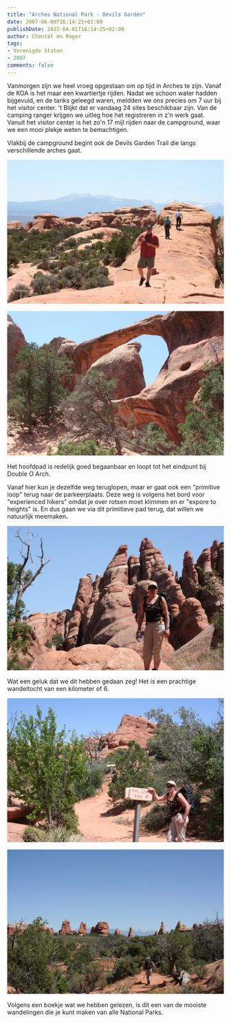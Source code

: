 ```yaml
---
title: "Arches National Park - Devils Garden"
date: 2007-06-08T16:14:25+02:00
publishDate: 2022-04-01T16:14:25+02:00
author: Chantal en Roger
tags:
- Verenigde Staten
- 2007
comments: false
---
```


Vanmorgen zijn we heel vroeg opgestaan om op tijd in Arches te zijn. Vanaf de KOA is het maar een kwartiertje rijden. Nadat we schoon water hadden bijgevuld, en de tanks geleegd waren, meldden we ons precies om 7 uur bij het visitor center. 't Blijkt dat er vandaag 24 sites beschikbaar zijn. Van de camping ranger krijgen we uitleg hoe het registreren in z'n werk gaat. Vanuit het visitor center is het zo'n 17 mijl rijden naar de campground, waar we een mooi plekje weten te bemachtigen.

Vlakbij de campground begint ook de Devils Garden Trail die langs verschillende arches gaat.

![Arches National Park](./images/IMG_2511.JPG)

![Arches National Park](./images/IMG_2518.JPG)

Het hoofdpad is redelijk goed begaanbaar en loopt tot het eindpunt bij Double O Arch.

Vanaf hier kun je dezelfde weg teruglopen, maar er gaat ook een "primitive loop" terug naar de parkeerplaats. Deze weg is volgens het bord voor "experienced hikers" omdat je over rotsen moet klimmen en er "expore to heights" is. En dus gaan we via dit primitieve pad terug, dat willen we natuurlijk meemaken.

![Arches National Park](./images/IMG_2524.JPG)

Wat een geluk dat we dit hebben gedaan zeg! Het is een prachtige wandeltocht van een kilometer of 6.

![Arches National Park](./images/IMG_2532.JPG)

![Arches National Park](./images/IMG_2533.JPG)

Volgens een boekje wat we hebben gelezen, is dit een van de mooiste wandelingen die je kunt maken van alle National Parks.
